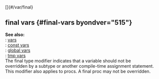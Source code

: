 []{#/var/final}    
## final vars {#final-vars byondver="515"}    
**See also:**    
:   [vars](ref/var)    
:   [const vars](ref/var/const)    
:   [global vars](ref/var/global)    
:   [tmp vars](ref/var/tmp)    
The final type modifier indicates that a variable should not be    
overridden by a subtype or another compile-time assignment statement.    
This modifier also applies to procs. A final proc may not be overridden.  